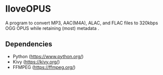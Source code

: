 # IloveOPUS
A program to convert MP3, AAC(M4A), ALAC, and FLAC files to 320kbps OGG OPUS while retaining (most) metadata . 

## Dependencies
- Python (https://www.python.org/)
- Kivy (https://kivy.org/)
- FFMPEG (https://ffmpeg.org/)
